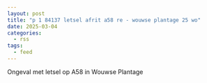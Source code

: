 ```yaml
---
layout: post
title: "p 1 84137 letsel afrit a58 re - wouwse plantage 25 wo"
date: 2025-03-04
categories: 
  - rss
tags: 
  - feed
---
```


Ongeval met letsel op A58 in Wouwse Plantage
